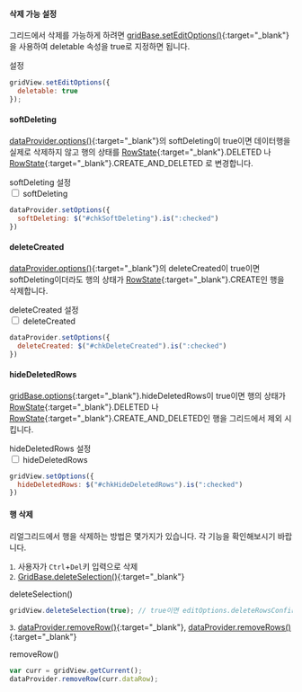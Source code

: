 #### 삭제 가능 설정
그리드에서 삭제를 가능하게 하려면 [gridBase.setEditOptions()](http://help.realgrid.com/api/GridBase/setEditOptions/){:target="_blank"}을 사용하여 deletable 속성을 true로 지정하면 됩니다.

<a class="btn primary small round lowercase" id="btnSetEditOptions">설정</a>

```js
gridView.setEditOptions({
  deletable: true  
});
```

#### softDeleting   
[dataProvider.options()](http://help.realgrid.com/api/types/DataProviderOptions/){:target="_blank"}의 softDeleting이 true이면 데이터행을 실제로 삭제하지 않고 행의 상태를 [RowState](http://help.realgrid.com/api/types/RowState/){:target="_blank"}.DELETED 나 [RowState](http://help.realgrid.com/api/types/RowState/){:target="_blank"}.CREATE_AND_DELETED 로 변경합니다.     

<a class="btn primary small round lowercase" id="btnSoftDeleting">softDeleting 설정</a>  
<input type="checkbox" id="chkSoftDeleting"> softDeleting  

```js
dataProvider.setOptions({
  softDeleting: $("#chkSoftDeleting").is(":checked")
})
```

#### deleteCreated   
[dataProvider.options()](http://help.realgrid.com/api/types/DataProviderOptions/){:target="_blank"}의 deleteCreated이 true이면 softDeleting이더라도 행의 상태가 [RowState](http://help.realgrid.com/api/types/RowState/){:target="_blank"}.CREATE인 행을 삭제합니다.  

<a class="btn primary small round lowercase" id="btnDeleteCreated">deleteCreated 설정</a>  
<input type="checkbox" id="chkDeleteCreated"> deleteCreated  

```js
dataProvider.setOptions({
  deleteCreated: $("#chkDeleteCreated").is(":checked")
})
```

#### hideDeletedRows   
[gridBase.options](http://help.realgrid.com/api/types/GridOptions/){:target="_blank"}.hideDeletedRows이 true이면 행의 상태가 [RowState](http://help.realgrid.com/api/types/RowState/){:target="_blank"}.DELETED 나 [RowState](http://help.realgrid.com/api/types/RowState/){:target="_blank"}.CREATE_AND_DELETED인 행을 그리드에서 제외 시킵니다.

<a class="btn primary small round lowercase" id="btnHideDeletedRows">hideDeletedRows 설정</a>  
<input type="checkbox" id="chkHideDeletedRows"> hideDeletedRows  

```js
gridView.setOptions({
  hideDeletedRows: $("#chkHideDeletedRows").is(":checked")
})
```

#### 행 삭제   
리얼그리드에서 행을 삭제하는 방법은 몇가지가 있습니다. 각 기능을 확인해보시기 바랍니다.

`1`. 사용자가 `Ctrl`+`Del`키 입력으로 삭제  
`2`. [GridBase.deleteSelection()](http://help.realgrid.com/api/GridBase/deleteSelection/){:target="_blank"}  

<a class="btn primary small round lowercase" id="btnDeleteSelection">deleteSelection()</a>

```js
gridView.deleteSelection(true); // true이면 editOptions.deleteRowsConfirm이 true여도 메세지 확인없이 즉시 삭제한다.
```

`3`. [dataProvider.removeRow()](http://help.realgrid.com/api/LocalDataProvider/removeRow/){:target="_blank"}, [dataProvider.removeRows()](http://help.realgrid.com/api/LocalDataProvider/removeRows/){:target="_blank"}  

<a class="btn primary small round lowercase" id="btnRemoveRow">removeRow()</a>

```js
var curr = gridView.getCurrent();
dataProvider.removeRow(curr.dataRow);
```

<script>

  $('#btnSetEditOptions').click(function() {
    gridView.setEditOptions({
      deletable: true  
    });
  });

  $('#btnSoftDeleting').click(function() {
    dataProvider.setOptions({
      softDeleting: $("#chkSoftDeleting").is(":checked")
    })
  });  

  $('#btnDeleteCreated').click(function() {
    dataProvider.setOptions({
      deleteCreated: $("#chkDeleteCreated").is(":checked")
    })
  });

  $('#btnHideDeletedRows').click(function() {
    gridView.setOptions({
      hideDeletedRows: $("#chkHideDeletedRows").is(":checked")
    })
  });

  $('#btnDeleteSelection').click(function() {
    gridView.deleteSelection(true);
  });

  $('#btnRemoveRow').click(function() {
    var curr = gridView.getCurrent();
    dataProvider.removeRow(curr.dataRow);
  });  

</script>
